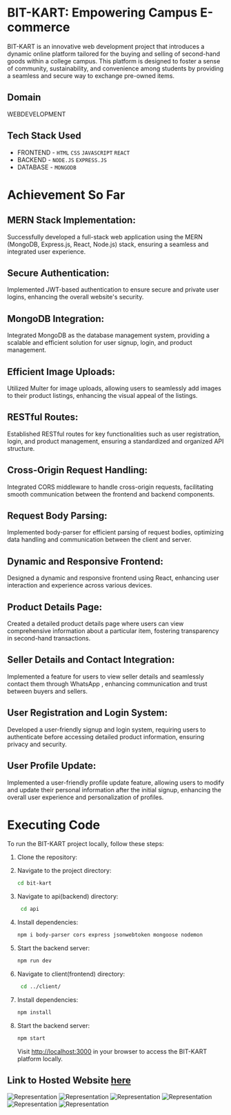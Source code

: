 # BIT-KART: Empowering Campus E-commerce
BIT-KART is an innovative web development project that introduces a dynamic online platform tailored for the buying and selling of second-hand goods within a college campus. This platform is designed to foster a sense of community, sustainability, and convenience among students by providing a seamless and secure way to exchange pre-owned items.

## Domain
   WEBDEVELOPMENT

## Tech Stack Used
- FRONTEND - `HTML` `CSS` `JAVASCRIPT` `REACT`
- BACKEND  - `NODE.JS`  `EXPRESS.JS` 
- DATABASE - `MONGODB`


# Achievement So Far
## MERN Stack Implementation:
Successfully developed a full-stack web application using the MERN (MongoDB, Express.js, React, Node.js) stack, ensuring a seamless and integrated user experience.

## Secure Authentication:
Implemented JWT-based authentication to ensure secure and private user logins, enhancing the overall website's security.

## MongoDB Integration:
Integrated MongoDB as the database management system, providing a scalable and efficient solution for user signup, login, and product management.

## Efficient Image Uploads:
Utilized Multer for image uploads, allowing users to seamlessly add images to their product listings, enhancing the visual appeal of the listings.

## RESTful Routes:
Established RESTful routes for key functionalities such as user registration, login, and product management, ensuring a standardized and organized API structure.

## Cross-Origin Request Handling:
Integrated CORS middleware to handle cross-origin requests, facilitating smooth communication between the frontend and backend components.

## Request Body Parsing:
Implemented body-parser for efficient parsing of request bodies, optimizing data handling and communication between the client and server.

## Dynamic and Responsive Frontend:
Designed a dynamic and responsive frontend using React, enhancing user interaction and experience across various devices.

## Product Details Page:
Created a detailed product details page where users can view comprehensive information about a particular item, fostering transparency in second-hand transactions.

## Seller Details and Contact Integration:
Implemented a feature for users to view seller details and seamlessly contact them through WhatsApp , enhancing communication and trust between buyers and sellers.

## User Registration and Login System:
Developed a user-friendly signup and login system, requiring users to authenticate before accessing detailed product information, ensuring privacy and security.

## User Profile Update:
Implemented a user-friendly profile update feature, allowing users to modify and update their personal information after the initial signup, enhancing the overall user experience and personalization of profiles.

#  Executing  Code

To run the BIT-KART project locally, follow these steps:

1. Clone the repository:

2. Navigate to the project directory:

    ```bash
    cd bit-kart
    ```

3. Navigate to api(backend) directory:

    ```bash
     cd api
    ```
4. Install dependencies:

    ```bash
    npm i body-parser cors express jsonwebtoken mongoose nodemon
    ```   
5. Start the backend server:

    ```bash
    npm run dev
    ```
6. Navigate to client(frontend) directory:

    ```bash
     cd ../client/
    ```   
7. Install dependencies:

    ```bash
    npm install
    ```      
8. Start the backend server:

    ```bash
    npm start
    ```
    Visit [http://localhost:3000](http://localhost:3000) in your browser to access the BIT-KART platform locally.


## Link to Hosted Website  [here](https://main--bitkart.netlify.app/)
   
   ![Representation](sample/1.png)
   ![Representation](sample/2.png)
   ![Representation](sample/3.png)
   ![Representation](sample/4.png)
   ![Representation](sample/5.png)
   ![Representation](sample/6.png)

